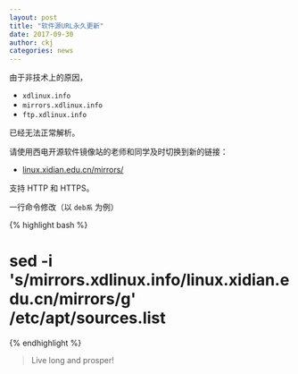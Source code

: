 ```yaml
---
layout: post
title: "软件源URL永久更新"
date: 2017-09-30
author: ckj
categories: news
---
```


由于非技术上的原因，

* `xdlinux.info`
* `mirrors.xdlinux.info`
* `ftp.xdlinux.info`

已经无法正常解析。

请使用西电开源软件镜像站的老师和同学及时切换到新的链接：

* [linux.xidian.edu.cn/mirrors/](https://linux.xidian.edu.cn/mirrors/)

支持 HTTP 和 HTTPS。

一行命令修改（以 `deb系` 为例）

{% highlight bash %}

# sed -i 's/mirrors\.xdlinux\.info/linux.xidian.edu.cn\/mirrors/g' /etc/apt/sources.list

{% endhighlight %}

> Live long and prosper!
